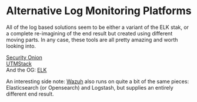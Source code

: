 # Alternative Log Monitoring Platforms

All of the log based solutions seem to be either a variant of the ELK stak, or a complete re-imagining of the end result but created using different moving parts. In any case, these tools are all pretty amazing and worth looking into.

[Security Onion](https://securityonionsolutions.com/)  
[UTMStack](https://utmstack.com/)  
And the OG: [ELK](https://www.elastic.co/elastic-stack)  

An interesting side note: [Wazuh](https://wazuh.com/) also runs on quite a bit of the same pieces: Elasticsearch (or Opensearch) and Logstash, but supplies an entirely different end result.

